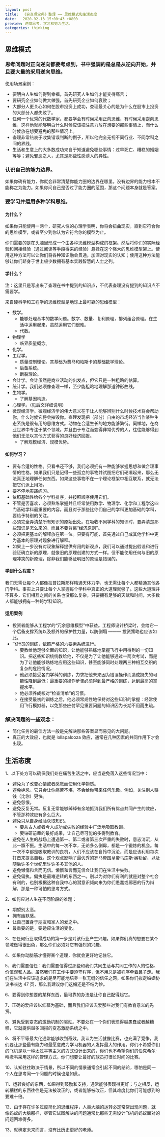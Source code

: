 ```yaml
---
layout: post
title:  《穷查理宝典》整理 —— 思维模式和生活态度
date:   2020-02-13 15:00:43 +0800
preview: 逆向思考、学习和努力生活。
categories: thinking
---
```


## 思维模式
### 思考问题时正向逆向都要考虑到，书中强调的是总是从逆向开始，并且要大量的采用逆向思维。

使用场景案例：
* 要明白人生如何得到幸福，首先研究人生如何才能变得痛苦；
* 要研究企业如何做大做强，首先研究企业如何衰败；
* 大部分人更关心如何在股市投资上成功，查理最关心的是为什么在股市上投资的大部分人都失败了。
* 任何一个优秀的代数学家，都要学会有时候采用正向思维，有时候采用逆向思维，这样他就能够明白什么时候应该把注意力放在想要的那些事情上，而什么时候放在想要避免的那些情况上。
* 查理非常热衷于收集错误判断的例子，所以他完全无视不同行业、不同学科之间的界线。
* 生活和生意上的大多数成功来自于知道避免哪些事情：过早死亡、糟糕的婚姻等等；避免邪恶之人，尤其是那些性感诱人的异性。

### 认识自己的能力边界。
如果你确有能力，你就会非常清楚你能力圈的边界在哪里。没有边界的能力根本不能称之为能力。如果你问自己是否过了能力圈的范围，那这个问题本身就是答案。

### 要学习并运用多种学科思维。

#### 为什么？
如果你只能使用一两个，研究人性的心理学表明，你将会扭曲现实，直到它符合你的思维模型，或者至少到你认为它符合你的模型为止。

你们需要的是在头脑里形成一个由各种思维模型构成的框架。然后将你们的实际经验和间接经验（通过阅读等手段得来的经验）悬挂在这个强大的思维模型架上。使用这种方法可以让你们将各种知识融会贯通，加深对现实的认知；使用这种方法能够让你们跻身于世上极少数拥有基本实践智慧的人士之列。

#### 学什么？
注：这里只是写出来了查理在书中提到的知识点，不代表查理没有提到的知识点不需要学。

来自硬科学和工程学的思维模型是地球上最可靠的思维模型：
* 数学。
    * 能够处理基本的数学问题。数字、数量、复利原理，排列组合原理。在生活中运用起来，虽然运用它们很难。
    * 代数。
* 物理学
    * 临界质量概念。
* 化学。
* 工程学。
    * 质量控制理论。其基础为费马和帕斯卡的基础数学理论。
    * 后备系统。
    * 断裂理论。
* 会计学。会计虽然是商业活动的出发点，但它只是一种粗略的估算。
* 统计学。我们必须像查理一样，至少能粗略地理解那道钟形曲线。
* 生物学。
    * 了解基因构造。
* 心理学。（见后文详细说明）
* 微观经济学。微观经济学的伟大意义在于让人能够辨别什么时候技术将会帮助你，什么时候它将会摧毁你。查理发现把（部分）自由的市场经济当作某种生态系统是很有用的思维方式。动物在合适生长的地方能够繁衍。同样地，在商业世界中专注于某个领域，并且由于专注而变得非常优秀的人，往往能够得到他们无法以其他方式获得的良好经济回报。
    * 了解规模经济、规模优势。

#### 如何学习？

* 要有合适的性格。只看书还不够，我们必须拥有一种能够掌握思想和做合理事情的性格。如果我们只是记得一些孤立的事物并试图把它们硬凑起来，那么无法真正地理解任何东西。如果这些事物不在一个理论框架中相互联系，就无法把它们派上用场。
* 要不停地实践练习。
* 依照基础性给各个学科排序，并按照顺序使用它们。
* 不管是否喜欢，必须熟练掌握并且经常使用数学、物理学、化学和工程学这四门基础学科最重要的内容，而且对于那些比你们自己的学科更加基础的学科，要给予特别的关注。
* 必须完全弄清楚所有知识的原始出处。在吸收不同学科的知识时，要弄清楚那些知识是怎么来的，而且不要背离“经济原则”。
* 必须把更基本的解释放在第一位。只要有可能，首先通过自己或其他学科中更为基本的原理对现象进行解释。
* 如果上一步没有对现象解释提供有用的新观点，我们可以通过提出假设和进行验证确立新的原理，就像旧的原理创建的方式一样。但不能使用任何与旧的原理冲突的新原理，除非我们能够证明旧的原理是错误的。

#### 学到什么程度？
我们无需让每个人都像拉普拉斯那样精通天体力学，也无需让每个人都精通其他各门学科。事实上只要让每个人掌握每个学科中真正的大道理就够了。这些大道理并不算多，它们相互之间的关系也没那么复杂，只要拥有足够的天赋和时间，大多数人都能够拥有一种跨学科知识。

#### 运用案例
* 投资者能够从工程学的“冗余思维模型”中获益。工程师设计桥梁时，会给它一个后备支撑系统以及额外的保护性力量，以防倒塌 ——— 投资策略也应该如此。
* 飞行员的训练，依照严格的六要素系统进行。
    * 要教给他足够全面的知识，让他能够熟练地掌握飞行中用得到的一切知识。把这些知识统统教给他，不仅是为了让他能够通过一两次考试，而是为了让他能够熟练地应用这些知识，甚至能够同时处理两三种相互交织的复杂的危险情况。
    * 他必须接受各门学科的训练，力求把他未来因为错误操作而造成损失的可能性降到最低；最重要的操作步骤必须得到最严格的训练，达到最高的掌握水平。
    * 他必须养成核对“检查清单”的习惯。
    * 在接受最初的训练之后，他必须常规性地保持对这些知识的掌握：经常使用飞行模拟器，以免那些应付罕见重要问题的知识因为长期不用而生疏。


### 解决问题的一些观念：
* 简化任务的最佳方法一般是先解决那些答案显而易见的大问题。
* 真正的大效应，也就是 lollapalooza 效应，通常在几种因素的共同作用下才会出现。


## 生活态度

1、以下处方可以确保我们处在痛苦生活之中，应当避免落入这些情况当中：
* 避免为了改变心情或者感觉而使用化学物质。
* 避免妒忌。它只会让你痛苦不堪，不会给你带来任何乐趣。例如，关注别人赚钱（比你）更快。
* 避免怨恨。
* 避免反复无常。反复无常能够绰绰有余地抵消我们所有优点共同产生的效应，不管那种效应有多么巨大。
* 避免只从自身经验获取知识。
    * 要从古人或者今人成功或失败的经验中广泛地吸取教训。
    * 要钻研前辈的最好成果，让自己尽可能的多得到教育。
* 避免在人生的战场上遭遇第一、第二或者第三次严重的失败时，意志消沉，从此一蹶不振。生活中的每一次不幸，无论多么倒霉，都是一个锻炼的机会。每一次不幸都是吸取教训的良机，人们不应该在自怜中沉沦，而是应该利用每次打击来提高自我。这个观点影响了最优秀的罗马帝国皇帝马库斯·奥勒留，以及随后许多个世纪里许许多多其他的人。
* 避免懒惰和言而无信。懒惰和言而无信会让我们在生活中失败。
* 避免偏执。偏执是最难逆转的东西之一。别以为对你们有利的就是对整个社会有利的，也别根据这种自我中心的潜意识倾向来为你们愚蠢或邪恶的行为辩解，那是一种可怕的思考方式。

2、如何应对人生在不同阶段的难题：
* 期望别太高。
* 拥有幽默感。
* 让自己置身于朋友和家人的爱之中。
* 最重要的是，要适应生活的变化。

3、在任何行业取得成功的第一步是对该行业产生兴趣。如果你们真的想要在某个领域做得很出色，那么你们必须对它有强烈的兴趣。

4、如果你动脑筋才懂得某个道理，你就会更好地记住它。

5、我们需要信任：我们需要信得过那些和我们共同生活与共同工作的人的性格、价值观和人品。虽然我们在工作中要遵守程序，但不用总是被程序牵着鼻子走。我们在生活中应该追求的是尽可能地培养一张无缝的信任之网。如果你们拟定婚姻协议书长达 47 页，那么我建议你们这婚还是不结为妙。

6、要得到你想要的某样东西，最可靠的办法是让你自己配得起它。

7、正确的爱应该以仰慕为基础，而且我们应该去爱那些对我们有教育意义的先贤。

8、避免受到变态的激励机制的驱动。不要处在一个你们表现得越愚蠢或者越糟糕，它就提供越多回报的变态激励系统之中。

9、将不平等最大化通常能够收到奇效。我认为生活就像比赛，也充满了竞争，我们要让那些最有能力和最愿意成为学习机器的人发挥最大的作用。你们不希望你们的飞机是以一种太过平等主义的方式设计出来的，你们也不希望你们的伯克希尔·哈撒韦采用这样的管理方式。你们想要让最好的球员打很长时间的比赛。

10、认知往往取决于情景，所以不同的情景通常会引起不同的结论，哪怕是同一个人在思考同一个问题的时候也是如此。

11、运转良好的东西，如果得到鼓励和支持，通常能够表现得更好；与之相反，运转糟糕的东西往往是无法被改正的，或者能够被改正，但其难度比你们可能想到的要难十倍。

12、由于存在许多过度简化的思维程序，人类大脑的运转必定常常出现问题，就像蚂蚁的大脑那样，尽管它试图解决的问题通常比那些无需设计飞机的蚂蚁面对的问题困难得多。

13、就确定未来而言，没有比历史更好的老师。
